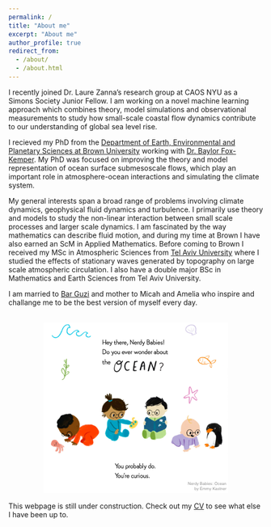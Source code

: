 ```yaml
---
permalink: /
title: "About me"
excerpt: "About me"
author_profile: true
redirect_from: 
  - /about/
  - /about.html
---
```

I recently joined Dr. Laure Zannaʼs research group at CAOS NYU as a Simons Society Junior Fellow. I am working on a novel machine learning approach which combines theory, model simulations and observational measurements to study how small-scale coastal flow dynamics contribute to our understanding of global sea level rise.

I recieved my PhD from the [Department of Earth, Environmental and Planetary Sciences at Brown University](https://www.brown.edu/academics/earth-environmental-planetary-sciences/) working with [Dr. Baylor Fox-Kemper](http://www.geo.brown.edu/research/Fox-Kemper/). My PhD was focused on improving the theory and model representation of ocean surface submesoscale flows, which play an important role in atmosphere-ocean interactions and simulating the climate system.

My general interests span a broad range of problems involving climate dynamics, geophysical fluid dynamics and turbulence. I primarily use theory and models to study the non-linear interaction between small scale processes and larger scale dynamics. I am fascinated by the way mathematics can describe fluid motion, and during my time at Brown I have also earned an ScM in Applied Mathematics. Before coming to Brown I received my MSc in Atmospheric Sciences from [Tel Aviv University](https://english.tau.ac.il/) where I studied the effects of stationary waves generated by topography on large scale atmospheric circulation. I also have a double major BSc in Mathematics and Earth Sciences from Tel Aviv University. 

I am married to [Bar Guzi](https://brandeis.academia.edu/BarGuzi) and mother to Micah and Amelia who inspire and challange me to be the best version of myself every day.
  
  
  




<p align="center">
<br/><img src='/images/nerdy1.png'>
</p>
  
This webpage is still under construction. Check out my [CV](/files/AbigailBodner_CV_Updated.pdf) to see what else I have been up to.  
